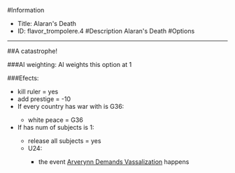 #Information
 - Title: Alaran's Death
 - ID: flavor_trompolere.4
#Description
Alaran's Death
#Options

___
##A catastrophe!

###AI weighting:
AI weights this option at 1


###Efects:<ul><li>kill ruler = yes</li><li>add prestige = -10</li><li>If every country has war with is G36:</li><ul><li>white peace = G36</li></ul><li>If has num of subjects is 1:</li><ul><li>release all subjects = yes</li><li>U24:</li><ul><li>the event [Arverynn Demands Vassalization](../events/arverynn_demands_vassalization.md) happens</li></ul></ul></ul>
